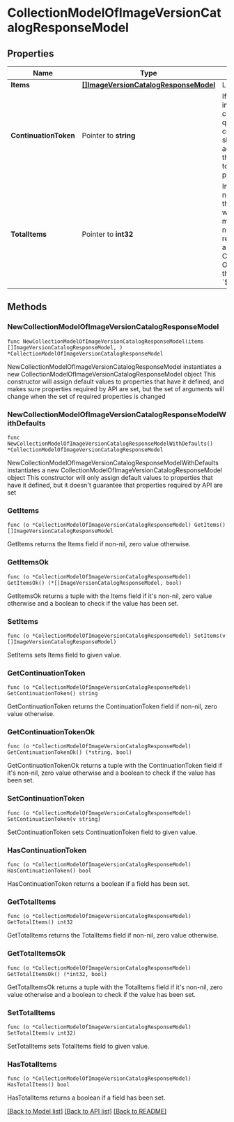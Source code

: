 # CollectionModelOfImageVersionCatalogResponseModel

## Properties

Name | Type | Description | Notes
------------ | ------------- | ------------- | -------------
**Items** | [**[]ImageVersionCatalogResponseModel**](ImageVersionCatalogResponseModel.md) | List of items. | 
**ContinuationToken** | Pointer to **string** | If present, indicates to the caller that the query was not complete, and they should call the API again specifying the continuation token as a query parameter. | [optional] 
**TotalItems** | Pointer to **int32** | Indicates the total number of items in the collection, which may be more than the number of Items returned, if there is a ContinuationToken.  Only returned in the response to &#x60;$search&#x60; APIs. | [optional] 

## Methods

### NewCollectionModelOfImageVersionCatalogResponseModel

`func NewCollectionModelOfImageVersionCatalogResponseModel(items []ImageVersionCatalogResponseModel, ) *CollectionModelOfImageVersionCatalogResponseModel`

NewCollectionModelOfImageVersionCatalogResponseModel instantiates a new CollectionModelOfImageVersionCatalogResponseModel object
This constructor will assign default values to properties that have it defined,
and makes sure properties required by API are set, but the set of arguments
will change when the set of required properties is changed

### NewCollectionModelOfImageVersionCatalogResponseModelWithDefaults

`func NewCollectionModelOfImageVersionCatalogResponseModelWithDefaults() *CollectionModelOfImageVersionCatalogResponseModel`

NewCollectionModelOfImageVersionCatalogResponseModelWithDefaults instantiates a new CollectionModelOfImageVersionCatalogResponseModel object
This constructor will only assign default values to properties that have it defined,
but it doesn't guarantee that properties required by API are set

### GetItems

`func (o *CollectionModelOfImageVersionCatalogResponseModel) GetItems() []ImageVersionCatalogResponseModel`

GetItems returns the Items field if non-nil, zero value otherwise.

### GetItemsOk

`func (o *CollectionModelOfImageVersionCatalogResponseModel) GetItemsOk() (*[]ImageVersionCatalogResponseModel, bool)`

GetItemsOk returns a tuple with the Items field if it's non-nil, zero value otherwise
and a boolean to check if the value has been set.

### SetItems

`func (o *CollectionModelOfImageVersionCatalogResponseModel) SetItems(v []ImageVersionCatalogResponseModel)`

SetItems sets Items field to given value.


### GetContinuationToken

`func (o *CollectionModelOfImageVersionCatalogResponseModel) GetContinuationToken() string`

GetContinuationToken returns the ContinuationToken field if non-nil, zero value otherwise.

### GetContinuationTokenOk

`func (o *CollectionModelOfImageVersionCatalogResponseModel) GetContinuationTokenOk() (*string, bool)`

GetContinuationTokenOk returns a tuple with the ContinuationToken field if it's non-nil, zero value otherwise
and a boolean to check if the value has been set.

### SetContinuationToken

`func (o *CollectionModelOfImageVersionCatalogResponseModel) SetContinuationToken(v string)`

SetContinuationToken sets ContinuationToken field to given value.

### HasContinuationToken

`func (o *CollectionModelOfImageVersionCatalogResponseModel) HasContinuationToken() bool`

HasContinuationToken returns a boolean if a field has been set.

### GetTotalItems

`func (o *CollectionModelOfImageVersionCatalogResponseModel) GetTotalItems() int32`

GetTotalItems returns the TotalItems field if non-nil, zero value otherwise.

### GetTotalItemsOk

`func (o *CollectionModelOfImageVersionCatalogResponseModel) GetTotalItemsOk() (*int32, bool)`

GetTotalItemsOk returns a tuple with the TotalItems field if it's non-nil, zero value otherwise
and a boolean to check if the value has been set.

### SetTotalItems

`func (o *CollectionModelOfImageVersionCatalogResponseModel) SetTotalItems(v int32)`

SetTotalItems sets TotalItems field to given value.

### HasTotalItems

`func (o *CollectionModelOfImageVersionCatalogResponseModel) HasTotalItems() bool`

HasTotalItems returns a boolean if a field has been set.


[[Back to Model list]](../README.md#documentation-for-models) [[Back to API list]](../README.md#documentation-for-api-endpoints) [[Back to README]](../README.md)



